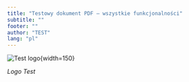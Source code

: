 ```yaml
---
title: "Testowy dokument PDF – wszystkie funkcjonalności"
subtitle: ""
footer: ""
author: "TEST"
lang: "pl"
---
```


![Test logo](12e4b059-6b59-49ec-9c99-60445d5f4f7a.png){width=150}

*Logo Test*

